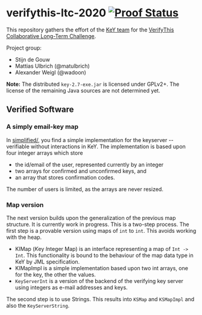 # verifythis-ltc-2020 [![Proof Status](https://travis-ci.org/KeYProject/verifythis-ltc-2020.svg?branch=master)](https://travis-ci.org/KeYProject/verifythis-ltc-2020)


This repository gathers the effort of the [KeY team](https://key-project.org)
for the [VerifyThis Collaborative Long-Term Challenge](https://verifythis.github.io/).


Project group: 

* Stijn de Gouw
* Mattias Ulbrich (@matulbrich)
* Alexander Weigl (@wadoon)


**Note:** The distributed `key-2.7-exe.jar` is licensed under GPLv2+. The license of the remaining Java sources are not determined yet.

## Verified Software

### A simply email-key map

In [simplified/](simpflified), you find a simple implementation for the keyserver
-- verifiable without interactions in KeY. The implementation is based upon
four integer arrays which store
* the id/email of the user, represented currently by an integer
* two arrays for confirmed and unconfirmed keys, and
* an array that stores confirmation codes.

The number of users is limited, as the arrays are never resized.

### Map version

The next version builds upon the generalization of the previous map structure.
It is currently work in progress. This is a two-step process. The first step is
a provable version using maps of `int` to `int`. This avoids working with the
heap. 

* KIMap (*K*ey *I*nteger Map) is an interface representing a map of `Int ->
  Int`. This functionality is bound to the behaviour of the map data type in KeY
  by JML specification.
* KIMapImpl is a simple implementation based upon two int arrays, one for the
  key, the other the values.
* `KeyServerInt` is a version of the backend of the verifying key server using
  integers as e-mail addresses and keys.

The second step is to use Strings. This results into `KSMap` and `KSMapImpl` and
also the `KeyServerString`.
